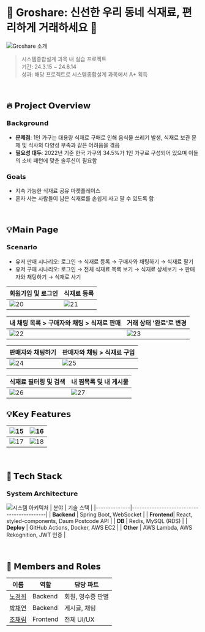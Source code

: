 # 🌿 Groshare: 신선한 우리 동네 식재료, 편리하게 거래하세요 🌿
![Groshare 소개](https://github.com/user-attachments/assets/00840529-287a-4b06-8b40-a7fea189c487)

> 시스템종합설계 과목 내 실습 프로젝트 </br>
> 기간: 24.3.15 ~ 24.6.14 </br>
> 성과: 해당 프로젝트로 시스템종합설계 과목에서 A+ 획득 </br>

</br>

## 🔥 𝗣𝗿𝗼𝗷𝗲𝗰𝘁 𝗢𝘃𝗲𝗿𝘃𝗶𝗲𝘄

### 𝗕𝗮𝗰𝗸𝗴𝗿𝗼𝘂𝗻𝗱
- **문제점**: 1인 가구는 대용량 식재료 구매로 인해 음식물 쓰레기 발생, 식재료 보관 문제 및 식사의 다양성 부족과 같은 어려움을 겪음
- **필요성 대두**: 2022년 기준 한국 가구의 34.5%가 1인 가구로 구성되어 있으며 이들의 소비 패턴에 맞춘 솔루션이 필요함

### 𝗚𝗼𝗮𝗹𝘀
- 지속 가능한 식재료 공유 마켓플레이스
- 혼자 사는 사람들이 남은 식재료를 손쉽게 사고 팔 수 있도록 함

</br>


## 💡𝗠𝗮𝗶𝗻 𝗣𝗮𝗴𝗲

### 𝗦𝗰𝗲𝗻𝗮𝗿𝗶𝗼
- 유저 판매 시나리오: 로그인 → 식재료 등록 → 구매자와 채팅하기 → 식재료 팔기
- 유저 구매 시나리오: 로그인 → 전체 식재료 목록 보기 → 식재료 상세보기 → 판매자와 채팅하기 → 식재료 사기
  
| **회원가입 및 로그인**                                                                 | **식재료 등록**                                                                      |
|----------------------------------------------------------------------------------------|-------------------------------------------------------------------------------------|
| ![20](https://github.com/user-attachments/assets/8c5ab562-3e66-46d4-87d5-088e031fda1e) | ![21](https://github.com/user-attachments/assets/80d4074b-5f5e-4c71-9589-349dc91a7f90) |

| **내 채팅 목록 > 구매자와 채팅 > 식재료 판매**                                                                        | **거래 상태 '완료'로 변경**                                                                  |
|----------------------------------------------------------------------------------------|-------------------------------------------------------------------------------------|
| ![22](https://github.com/user-attachments/assets/e26c44c4-a7f2-4a10-9bba-6ad3b9128890) | ![23](https://github.com/user-attachments/assets/72726536-3caa-4b3f-939f-5f575e4d6b37) |

| **판매자와 채팅하기**                                                                   | **판매자와 채팅 > 식재료 구입**                                                            |
|----------------------------------------------------------------------------------------|-------------------------------------------------------------------------------------|
| ![24](https://github.com/user-attachments/assets/52c7d88e-952e-44d1-b7ff-9f23ed6685d4) | ![25](https://github.com/user-attachments/assets/20a0c281-b224-4acf-b44e-a9498be20076) |

| **식재료 필터링 및 검색**                                                                      | **내 찜목록 및 내 게시물**                                                            |
|----------------------------------------------------------------------------------------|-------------------------------------------------------------------------------------|
| ![26](https://github.com/user-attachments/assets/f76f6e50-61cf-4f32-871b-b5160a01db0b) | ![27](https://github.com/user-attachments/assets/7d466ef0-7715-4125-b7b8-e310dc0fd306) |



## 💡𝗞𝗲𝘆 𝗙𝗲𝗮𝘁𝘂𝗿𝗲𝘀
| ![15](https://github.com/user-attachments/assets/0139e07c-7403-4b22-8819-dd5b7c32ae00) | ![16](https://github.com/user-attachments/assets/306fd512-77b0-44f1-8e52-12f7482a207d) |
|-----------------------------------------------------------------------------------------|-----------------------------------------------------------------------------------------|
| ![17](https://github.com/user-attachments/assets/90a4c3a2-136a-4b43-b6e4-8bb93d60c273) | ![18](https://github.com/user-attachments/assets/9b661d26-fed8-4743-b5ff-0ed8f4a6d51f) |


</br>

## 🔧 𝗧𝗲𝗰𝗵 𝗦𝘁𝗮𝗰𝗸

### 𝗦𝘆𝘀𝘁𝗲𝗺 𝗔𝗿𝗰𝗵𝗶𝘁𝗲𝗰𝘁𝘂𝗿𝗲
![시스템 아키텍처](https://github.com/user-attachments/assets/cf8c81a2-8ca5-45ef-9550-598dcc6b5b19)
| 분야         | 기술 스택                                   |
|--------------|-------------------------------------------|
| **Backend**    | Spring Boot, WebSocket |
| **Frontend**| React, styled-components, Daum Postcode API |
| **DB**    | Redis, MySQL (RDS) |
| **Deploy**      | GitHub Actions, Docker, AWS EC2 |
| **Other** | AWS Lambda, AWS Rekognition, JWT 인증 |

</br>


## 👥 𝗠𝗲𝗺𝗯𝗲𝗿𝘀 𝗮𝗻𝗱 𝗥𝗼𝗹𝗲𝘀

| 이름        | 역할               | 담당 파트           |
|-------------|--------------------|---------------------|
| [노경희](https://github.com/khee2) | Backend            | 회원, 영수증 판별   |
| [박채연](https://github.com/Yeon-chae) | Backend            | 게시글, 채팅        |
| [조채림](https://github.com/Jochaerim)| Frontend           | 전체 UI/UX         |

</br>
